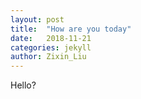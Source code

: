 ```yaml
---
layout: post
title:  "How are you today"
date:   2018-11-21
categories: jekyll
author: Zixin_Liu
---
```

Hello?

